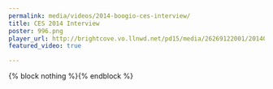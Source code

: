 ```yaml
---
permalink: media/videos/2014-boogio-ces-interview/
title: CES 2014 Interview
poster: 996.png
player_url: http://brightcove.vo.llnwd.net/pd15/media/26269122001/201401/3327/26269122001_3025673224001_Boogio--2014-CES.mp4?playerId=2767704906001&lineupId=2752780517001&affiliateId=&pubId=26269122001&videoId=3025445057001
featured_video: true

---
```

{% block nothing %}{% endblock %}



